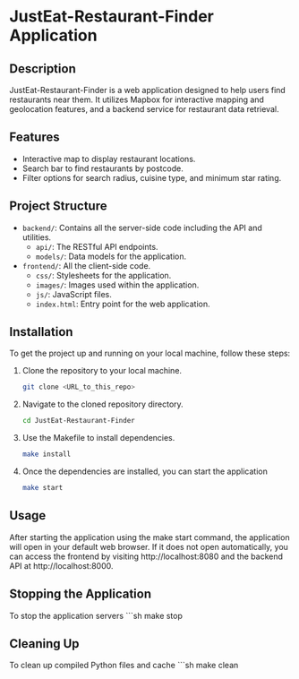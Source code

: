 # JustEat-Restaurant-Finder Application

## Description
JustEat-Restaurant-Finder is a web application designed to help users find restaurants near them. It utilizes Mapbox for interactive mapping and geolocation features, and a backend service for restaurant data retrieval.

## Features
- Interactive map to display restaurant locations.
- Search bar to find restaurants by postcode.
- Filter options for search radius, cuisine type, and minimum star rating.

## Project Structure
- `backend/`: Contains all the server-side code including the API and utilities.
  - `api/`: The RESTful API endpoints.
  - `models/`: Data models for the application.
- `frontend/`: All the client-side code.
  - `css/`: Stylesheets for the application.
  - `images/`: Images used within the application.
  - `js/`: JavaScript files.
  - `index.html`: Entry point for the web application.

## Installation
To get the project up and running on your local machine, follow these steps:

1. Clone the repository to your local machine.
   ```sh
   git clone <URL_to_this_repo>

2. Navigate to the cloned repository directory.
    ```sh
    cd JustEat-Restaurant-Finder

3. Use the Makefile to install dependencies.
    ```sh
    make install

4. Once the dependencies are installed, you can start the application
    ```sh
    make start

## Usage
After starting the application using the make start command, the application will open in your default web browser. If it does not open automatically, you can access the frontend by visiting http://localhost:8080 and the backend API at http://localhost:8000.

## Stopping the Application
To stop the application servers
    ```sh
    make stop

## Cleaning Up
To clean up compiled Python files and cache
    ```sh
    make clean
